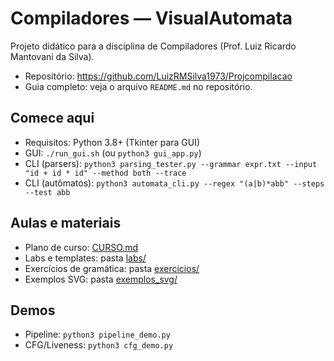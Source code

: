 # Compiladores — VisualAutomata

Projeto didático para a disciplina de Compiladores (Prof. Luiz Ricardo Mantovani da Silva).

- Repositório: https://github.com/LuizRMSilva1973/Projcompilacao
- Guia completo: veja o arquivo `README.md` no repositório.

## Comece aqui

- Requisitos: Python 3.8+ (Tkinter para GUI)
- GUI: `./run_gui.sh` (ou `python3 gui_app.py`)
- CLI (parsers): `python3 parsing_tester.py --grammar expr.txt --input "id + id * id" --method both --trace`
- CLI (autômatos): `python3 automata_cli.py --regex "(a|b)*abb" --steps --test abb`

## Aulas e materiais

- Plano de curso: [CURSO.md](../CURSO.md)
- Labs e templates: pasta [labs/](../labs)
- Exercícios de gramática: pasta [exercicios/](../exercicios)
- Exemplos SVG: pasta [exemplos_svg/](../exemplos_svg)

## Demos

- Pipeline: `python3 pipeline_demo.py`
- CFG/Liveness: `python3 cfg_demo.py`



